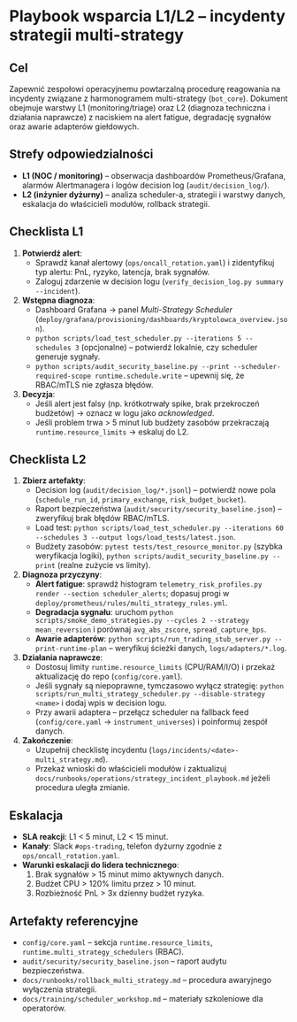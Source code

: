 # Playbook wsparcia L1/L2 – incydenty strategii multi-strategy

## Cel
Zapewnić zespołowi operacyjnemu powtarzalną procedurę reagowania na incydenty związane z harmonogramem multi-strategy (`bot_core`). Dokument obejmuje warstwy L1 (monitoring/triage) oraz L2 (diagnoza techniczna i działania naprawcze) z naciskiem na alert fatigue, degradację sygnałów oraz awarie adapterów giełdowych.

## Strefy odpowiedzialności
- **L1 (NOC / monitoring)** – obserwacja dashboardów Prometheus/Grafana, alarmów Alertmanagera i logów decision log (`audit/decision_log/`).
- **L2 (inżynier dyżurny)** – analiza scheduler-a, strategii i warstwy danych, eskalacja do właścicieli modułów, rollback strategii.

## Checklista L1
1. **Potwierdź alert**:
   - Sprawdź kanał alertowy (`ops/oncall_rotation.yaml`) i zidentyfikuj typ alertu: PnL, ryzyko, latencja, brak sygnałów.
   - Zaloguj zdarzenie w decision logu (`verify_decision_log.py summary --incident`).
2. **Wstępna diagnoza**:
   - Dashboard Grafana → panel *Multi-Strategy Scheduler* (`deploy/grafana/provisioning/dashboards/kryptolowca_overview.json`).
   - `python scripts/load_test_scheduler.py --iterations 5 --schedules 3` (opcjonalne) – potwierdź lokalnie, czy scheduler generuje sygnały.
   - `python scripts/audit_security_baseline.py --print --scheduler-required-scope runtime.schedule.write` – upewnij się, że RBAC/mTLS nie zgłasza błędów.
3. **Decyzja**:
   - Jeśli alert jest falsy (np. krótkotrwały spike, brak przekroczeń budżetów) → oznacz w logu jako *acknowledged*.
   - Jeśli problem trwa > 5 minut lub budżety zasobów przekraczają `runtime.resource_limits` → eskaluj do L2.

## Checklista L2
1. **Zbierz artefakty**:
   - Decision log (`audit/decision_log/*.jsonl`) – potwierdź nowe pola (`schedule_run_id`, `primary_exchange`, `risk_budget_bucket`).
   - Raport bezpieczeństwa (`audit/security/security_baseline.json`) – zweryfikuj brak błędów RBAC/mTLS.
   - Load test: `python scripts/load_test_scheduler.py --iterations 60 --schedules 3 --output logs/load_tests/latest.json`.
   - Budżety zasobów: `pytest tests/test_resource_monitor.py` (szybka weryfikacja logiki), `python scripts/audit_security_baseline.py --print` (realne zużycie vs limity).
2. **Diagnoza przyczyny**:
   - **Alert fatigue**: sprawdź histogram `telemetry_risk_profiles.py render --section scheduler_alerts`; dopasuj progi w `deploy/prometheus/rules/multi_strategy_rules.yml`.
   - **Degradacja sygnału**: uruchom `python scripts/smoke_demo_strategies.py --cycles 2 --strategy mean_reversion` i porównaj `avg_abs_zscore`, `spread_capture_bps`.
   - **Awarie adapterów**: `python scripts/run_trading_stub_server.py --print-runtime-plan` – weryfikuj ścieżki danych, `logs/adapters/*.log`.
3. **Działania naprawcze**:
   - Dostosuj limity `runtime.resource_limits` (CPU/RAM/I/O) i przekaż aktualizację do repo (`config/core.yaml`).
   - Jeśli sygnały są niepoprawne, tymczasowo wyłącz strategię: `python scripts/run_multi_strategy_scheduler.py --disable-strategy <name>` i dodaj wpis w decision logu.
   - Przy awarii adaptera – przełącz scheduler na fallback feed (`config/core.yaml` → `instrument_universes`) i poinformuj zespół danych.
4. **Zakończenie**:
   - Uzupełnij checklistę incydentu (`logs/incidents/<date>-multi_strategy.md`).
   - Przekaż wnioski do właścicieli modułów i zaktualizuj `docs/runbooks/operations/strategy_incident_playbook.md` jeżeli procedura uległa zmianie.

## Eskalacja
- **SLA reakcji**: L1 < 5 minut, L2 < 15 minut.
- **Kanały**: Slack `#ops-trading`, telefon dyżurny zgodnie z `ops/oncall_rotation.yaml`.
- **Warunki eskalacji do lidera technicznego**:
  1. Brak sygnałów > 15 minut mimo aktywnych danych.
  2. Budżet CPU > 120% limitu przez > 10 minut.
  3. Rozbieżność PnL > 3x dzienny budżet ryzyka.

## Artefakty referencyjne
- `config/core.yaml` – sekcja `runtime.resource_limits`, `runtime.multi_strategy_schedulers` (RBAC).
- `audit/security/security_baseline.json` – raport audytu bezpieczeństwa.
- `docs/runbooks/rollback_multi_strategy.md` – procedura awaryjnego wyłączenia strategii.
- `docs/training/scheduler_workshop.md` – materiały szkoleniowe dla operatorów.
